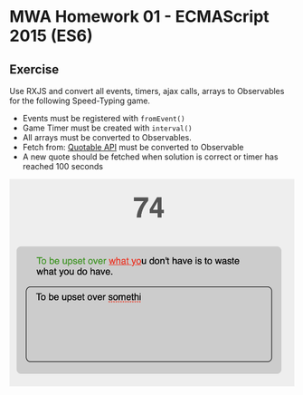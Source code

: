 # MWA Homework 01 - ECMAScript 2015 (ES6)
## Exercise
Use RXJS and convert all events, timers, ajax calls, arrays to Observables for the following Speed-Typing game.
  * Events must be registered with `fromEvent()`
  * Game Timer must be created with `interval()`
  * All arrays must be converted to Observables.
  * Fetch from: [Quotable API](http://api.quotable.io/random) must be converted to Observable
  * A new quote should be fetched when solution is correct or timer has reached 100 seconds
  
    
![Screenshot](./screenshot.png)
